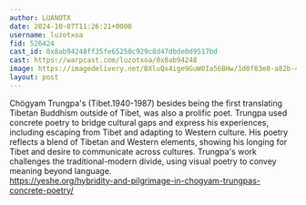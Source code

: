 ```yaml
---
author: LUANOTX
date: 2024-10-07T11:26:21+0000
username: luzotxoa
fid: 526424
cast_id: 0x8ab94248ff35fe65250c929c8d47dbde0d9517bd
cast: https://warpcast.com/luzotxoa/0x8ab94248
image: https://imagedelivery.net/BXluQx4ige9GuW0Ia56BHw/1d0f83e0-a82b-40c6-537a-48a19e751400/original
layout: post
---
```

Chögyam Trungpa's (Tibet.1940-1987) besides being the first translating Tibetan Buddhism outside of Tibet, was also a prolific poet. Trungpa used concrete poetry to bridge cultural gaps and express his experiences, including escaping from Tibet and adapting to Western culture. His poetry reflects a blend of Tibetan and Western elements, showing his longing for Tibet and desire to communicate across cultures. Trungpa's work challenges the traditional-modern divide, using visual poetry to convey meaning beyond language.  
https://yeshe.org/hybridity-and-pilgrimage-in-chogyam-trungpas-concrete-poetry/  

<img src='https://imagedelivery.net/BXluQx4ige9GuW0Ia56BHw/1d0f83e0-a82b-40c6-537a-48a19e751400/original' alt='' referrerpolicy='no-referrer'/>